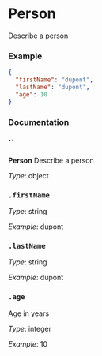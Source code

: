 # Person

Describe a person

### Example

```json
{
  "firstName": "dupont",
  "lastName": "dupont",
  "age": 10
}
```


### Documentation

### ``

**Person**
Describe a person

*Type*: object

### `.firstName`




*Type*: string


*Example*: dupont

### `.lastName`




*Type*: string


*Example*: dupont

### `.age`


Age in years

*Type*: integer


*Example*: 10